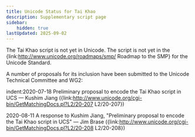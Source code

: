```yaml
---
title: Unicode Status for Tai Khao
description: Supplementary script page
sidebar:
    hidden: true
lastUpdated: 2025-09-02
---
```


The Tai Khao script is not yet in Unicode. The script is not yet in the {link:http://www.unicode.org/roadmaps/smp/ Roadmap to the SMP} for the Unicode Standard.

[comment]: # (end of intro)

[comment]: # (start of blocks)



[comment]: # (end of blocks)

[comment]: # (start of chars)



[comment]: # (end of chars)

[comment]: # (start of rest)

A number of proposals for its inclusion have been submitted to the Unicode Technical Committee and WG2:

indent:2020-07-18 Preliminary proposal to encode the Tai Khao script in UCS — Kushim Jiang ({link:http://www.unicode.org/cgi-bin/GetMatchingDocs.pl?L2/20-207 L2/20-207})

2020-08-11 A response to Kushim Jiang, "Preliminary proposal to encode the Tai Khao script in UCS" — Jim Brase ({link:http://www.unicode.org/cgi-bin/GetMatchingDocs.pl?L2/20-208 L2/20-208})
